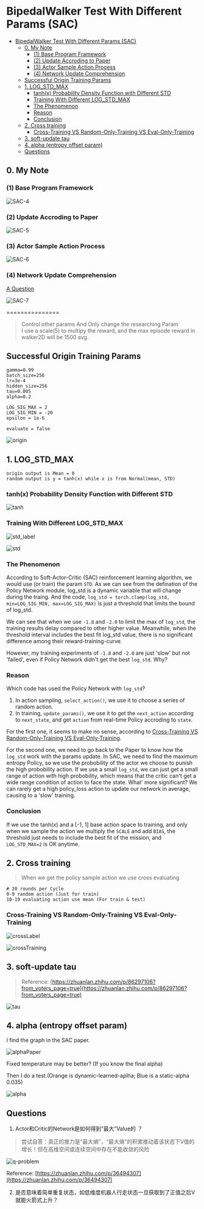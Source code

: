 # BipedalWalker Test With Different Params (SAC)


- [BipedalWalker Test With Different Params (SAC)](#bipedalwalker-test-with-different-params-sac)
  - [0. My Note](#0-my-note)
    - [(1) Base Program Framework](#1-base-program-framework)
    - [(2) Update Accroding to Paper](#2-update-accroding-to-paper)
    - [(3) Actor Sample Action Process](#3-actor-sample-action-process)
    - [(4) Network Update Comprehension](#4-network-update-comprehension)
  - [Successful Origin Training Params](#successful-origin-training-params)
  - [1. LOG_STD_MAX](#1-log_std_max)
    - [tanh(x) Probability Density Function with Different STD](#tanhx-probability-density-function-with-different-std)
    - [Training With Different LOG_STD_MAX](#training-with-different-log_std_max)
    - [The Phenomenon](#the-phenomenon)
    - [Reason](#reason)
    - [Conclusion](#conclusion)
  - [2. Cross training](#2-cross-training)
    - [Cross-Training VS Random-Only-Training VS Eval-Only-Training](#cross-training-vs-random-only-training-vs-eval-only-training)
  - [3. soft-update tau](#3-soft-update-tau)
  - [4. alpha (entropy offset param)](#4-alpha-entropy-offset-param)
  - [Questions](#questions)

## 0. My Note

### (1) Base Program Framework

![SAC-4](myNote/SAC-4.jpg)

### (2) Update Accroding to Paper

![SAC-5](myNote/SAC-5.jpg)

### (3) Actor Sample Action Process

![SAC-6](myNote/SAC-7.jpg)

### (4) Network Update Comprehension

[A Question](#questions)

![SAC-7](myNote/SAC-6.jpg)

===============

> Control other params And Only change the researching Param  
> I use a scale(5) to multipy the reward, and the max episode reward in walker2D will be 1500 avg.

## Successful Origin Training Params

```
gamma=0.99
batch_size=256
lr=3e-4
hidden_size=256
tau=0.005
alpha=0.2

LOG_SIG_MAX = 2
LOG_SIG_MIN = -20
epsilon = 1e-6

evaluate = false
```

![origin](BipedalWalker/std=2_1.png)

## 1. LOG_STD_MAX

```
origin output is Mean = 0
random output is y = tanh(x) while x is from Normal(mean, STD)
```

### tanh(x) Probability Density Function with Different STD

![tanh](BipedalWalker/tanh.png)

### Training With Different LOG_STD_MAX

![std_label](BipedalWalker/std_label.png)

![std](BipedalWalker/std.png)

### The Phenomenon

According to Soft-Actor-Critic (SAC) reinforcement learning algorithm, we would use (or train) the param `STD`. As we can see from the defination of the Policy Network module, log_std is a dynamic variable that will change during the traing. And the code, `log_std = torch.clamp(log_std, min=LOG_SIG_MIN, max=LOG_SIG_MAX)` is just a threshold that limits the bound of log_std.

We can see that when we use `-1.8` and `-2.0` to limit the max of `log_std`, the training results delay compared to other higher value. Meanwhile, when the threshold interval includes the best fit log_std value, there is no significant difference among their reward-training-curve.

However, my training experiments of `-1.8` and `-2.0` are just 'slow' but not 'failed', even if Policy Network didn't get the best `log_std`. Why?

### Reason

Which code has used the Policy Network with `log_std`?

1. In action sampling, `select_action()`, we use it to choose a series of random action.
2. In training, `update_params()`, we use it to get the `next_action` according to `next_state`, and get `action` from real-time Policy accroding to `state`.

For the first one, it seems to make no sense, according to [Cross-Training VS Random-Only-Training VS Eval-Only-Training](#cross-training-vs-random-only-training-vs-eval-only-training).

For the second one, we need to go back to the Paper to know how the `log_std` work with the params update. In SAC, we need to find the maximum entropy Policy, so we use the probobility of the actor we choose to punish the high probobility action. If we use a small `log_std`, we can just get a small range of action with high probobility, which means that the critic can't get a wide range condition of action to face the state. What' more significant? We can rarely get a high policy_loss action to update our network in average, causing to a 'slow' training.

### Conclusion

If we use the tanh(x) and a [-1, 1] base action space to training, and only when we sample the action we multiply the `SCALE` and add `BIAS`, the threshold just needs to include the best fit of the mission, and `LOG_STD_MAX=2` is OK anytime. 



## 2. Cross training

> When we get the policy sample action we use cross evaluating

```
# 20 rounds per Cycle
0-9 random action (Just for train)
10-19 evaluating action use mean (For train & test)
```

### Cross-Training VS Random-Only-Training VS Eval-Only-Training

![crossLabel](BipedalWalker/cross_label.png)

![crossTraining](BipedalWalker/cross_training.png)

## 3. soft-update tau

> Reference: [https://zhuanlan.zhihu.com/p/86297106?from_voters_page=true](https://zhuanlan.zhihu.com/p/86297106?from_voters_page=true)

![tau](tau.jpg)

## 4. alpha (entropy offset param)

I find the graph in the SAC paper.

![alphaPaper](BipedalWalker/alpha_paper.png)

Fixed temperature may be better? (If you know the final alpha)

Then I do a test.(Orange is dynamic-learned-aplha; Blue is a static-alpha 0.035)

![alpha](BipedalWalker/alpha.png)

## Questions

1. Actor和Critic的Network是如何得到“最大”Value的 ？
 
> 尝试自答：真正的推力是“最大熵”，“最大熵”的积累推动着该状态下V值的增长！但在高维空间或连续空间中存在不能收敛的风险

![q-problem](myNote/q-problem.png)

Reference: [https://zhuanlan.zhihu.com/p/36494307](https://zhuanlan.zhihu.com/p/36494307)




2. 是否意味着简单重复状态，如低维度机器人行走状态一旦获取到了正值之后V就能火箭式上升？


